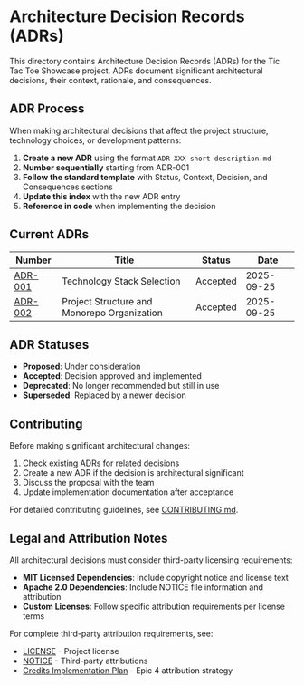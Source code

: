 # Architecture Decision Records (ADRs)

This directory contains Architecture Decision Records (ADRs) for the Tic Tac Toe Showcase project. ADRs document significant architectural decisions, their context, rationale, and consequences.

## ADR Process

When making architectural decisions that affect the project structure, technology choices, or development patterns:

1. **Create a new ADR** using the format `ADR-XXX-short-description.md`
2. **Number sequentially** starting from ADR-001
3. **Follow the standard template** with Status, Context, Decision, and Consequences sections
4. **Update this index** with the new ADR entry
5. **Reference in code** when implementing the decision

## Current ADRs

| Number | Title | Status | Date |
|--------|-------|--------|------|
| [ADR-001](./ADR-001-tech-stack.md) | Technology Stack Selection | Accepted | 2025-09-25 |
| [ADR-002](./ADR-002-project-structure.md) | Project Structure and Monorepo Organization | Accepted | 2025-09-25 |

## ADR Statuses

- **Proposed**: Under consideration
- **Accepted**: Decision approved and implemented
- **Deprecated**: No longer recommended but still in use
- **Superseded**: Replaced by a newer decision

## Contributing

Before making significant architectural changes:

1. Check existing ADRs for related decisions
2. Create a new ADR if the decision is architectural significant
3. Discuss the proposal with the team
4. Update implementation documentation after acceptance

For detailed contributing guidelines, see [CONTRIBUTING.md](../CONTRIBUTING.md).

## Legal and Attribution Notes

All architectural decisions must consider third-party licensing requirements:

- **MIT Licensed Dependencies**: Include copyright notice and license text
- **Apache 2.0 Dependencies**: Include NOTICE file information and attribution
- **Custom Licenses**: Follow specific attribution requirements per license terms

For complete third-party attribution requirements, see:
- [LICENSE](../../LICENSE) - Project license
- [NOTICE](../../NOTICE) - Third-party attributions  
- [Credits Implementation Plan](../credits/credits-implementation.md) - Epic 4 attribution strategy
